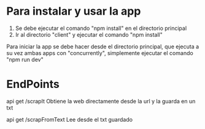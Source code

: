 # Para instalar y usar la app
1. Se debe ejecutar el comando "npm install" en el directorio principal
2. Ir al directorio "client" y ejecutar el comando "npm install"

Para iniciar la app se debe hacer desde el directorio principal, que ejecuta a
su vez ambas apps con "concurrently", simplemente ejecutar el comando "npm run dev"

# EndPoints
api get /scrapIt
Obtiene la web directamente desde la url y la guarda en un txt

api get /scrapFromText
Lee desde el txt guardado